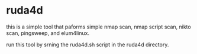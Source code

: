 # ruda4d
this is a simple tool that paforms simple nmap scan, nmap script scan, nikto scan, pingsweep, and elum4linux.

run this tool by srning the ruda4d.sh script in the ruda4d directory.
